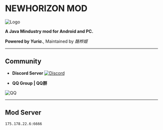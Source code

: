 # NEWHORIZON MOD

![Logo](github-pictures/logo.png)

****A Java Mindustry<V7> mod for Android and PC.****

**Powered by *Yuria*.**, Maintained by *酪桦姬*

---
## Community
+ **Discord Server**
[![Discord](https://img.shields.io/discord/825801593466388520.svg?logo=discord&logoColor=white&logoWidth=20&labelColor=7289DA&label=Discord&color=17cf48)](https://discord.gg/gMD5KGpxQM)


+ **QQ Group | QQ群**

![QQ](github-pictures/qq-code.png)

---
## Mod Server
`175.178.22.6:6666`

